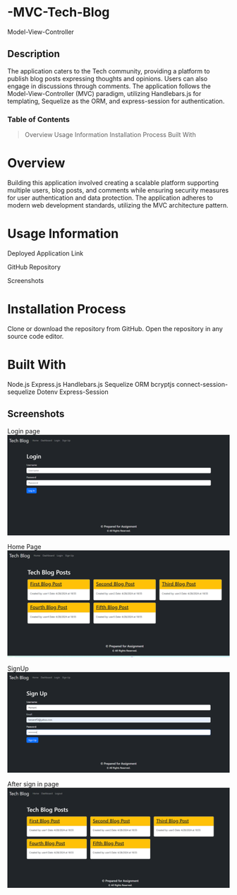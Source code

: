 # -MVC-Tech-Blog
Model-View-Controller 

## Description
The application caters to the Tech community, providing a platform to publish blog posts expressing thoughts and opinions. Users can also engage in discussions through comments. The application follows the Model-View-Controller (MVC) paradigm, utilizing Handlebars.js for templating, Sequelize as the ORM, and express-session for authentication.

### Table of Contents

> Overview
> Usage Information
> Installation Process
> Built With


# Overview

Building this application involved creating a scalable platform supporting multiple users, blog posts, and comments while ensuring security measures for user authentication and data protection. The application adheres to modern web development standards, utilizing the MVC architecture pattern.

# Usage Information
Deployed Application Link


GitHub Repository



Screenshots


# Installation Process
Clone or download the repository from GitHub.
Open the repository in any source code editor.

# Built With
Node.js
Express.js
Handlebars.js
Sequelize ORM
bcryptjs
connect-session-sequelize
Dotenv
Express-Session

## Screenshots
Login page
![alt text](image.png)

Home Page
![alt text](image-1.png)

SignUp
![alt text](image-2.png)

After sign in page
![alt text](image-3.png)

